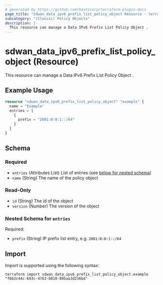 ```yaml
---
# generated by https://github.com/hashicorp/terraform-plugin-docs
page_title: "sdwan_data_ipv6_prefix_list_policy_object Resource - terraform-provider-sdwan"
subcategory: "(Classic) Policy Objects"
description: |-
  This resource can manage a Data IPv6 Prefix List Policy Object .
---
```


# sdwan_data_ipv6_prefix_list_policy_object (Resource)

This resource can manage a Data IPv6 Prefix List Policy Object .

## Example Usage

```terraform
resource "sdwan_data_ipv6_prefix_list_policy_object" "example" {
  name = "Example"
  entries = [
    {
      prefix = "2001:0:0:1::/64"
    }
  ]
}
```

<!-- schema generated by tfplugindocs -->
## Schema

### Required

- `entries` (Attributes List) List of entries (see [below for nested schema](#nestedatt--entries))
- `name` (String) The name of the policy object

### Read-Only

- `id` (String) The id of the object
- `version` (Number) The version of the object

<a id="nestedatt--entries"></a>
### Nested Schema for `entries`

Required:

- `prefix` (String) IP prefix list entry, e.g. `2001:0:0:1::/64`

## Import

Import is supported using the following syntax:

```shell
terraform import sdwan_data_ipv6_prefix_list_policy_object.example "f6b2c44c-693c-4763-b010-895aa3d236bd"
```
